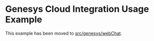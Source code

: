 # Genesys Cloud Integration Usage Example

This example has been moved to [src/genesys/webChat](../../genesys/webChat).